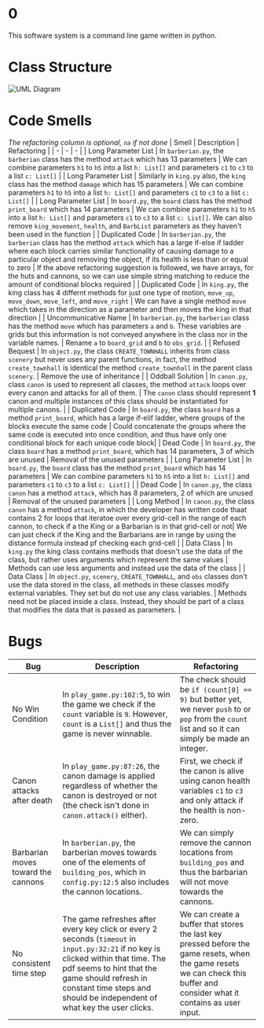 # 0
This software system is a command line game written in python.

# Class Structure
![UML Diagram](https://i.ibb.co/QFTCtpn/dass-a2-uml.png)

# Code Smells
*The refactoring column is optional, `na` if not done*
| Smell | Description | Refactoring |
| - | - | - |
| Long Parameter List | In `barberian.py`, the `barberian` class has the method `attack` which has 13 parameters | We can combine parameters `h1` to `h5` into a list `h: List[]` and parameters `c1` to `c3` to a list `c: List[]` |
| Long Parameter List | Similarly in `king.py` also, the `king` class has the method `damage` which has 15 parameters | We can combine parameters `h1` to `h5` into a list `h: List[]` and parameters `c1` to `c3` to a list `c: List[]` |
| Long Parameter List | In `board.py`, the `board` class has the method `print_board` which has 14 parameters | We can combine parameters `h1` to `h5` into a list `h: List[]` and parameters `c1` to `c3` to a list `c: List[]`. We can also remove `king_movement`, `health`, and `BarbList` parameters as they haven't been used in the function |
| Duplicated Code | In `barberian.py`, the `barberian` class has the method `attack` which has a large if-else if ladder where each block carries similar functionality of causing damage to a particular object and removing the object, if its health is less than or equal to zero | If the above refactoring suggestion is followed, we have arrays, for the huts and cannons, so we can use simple string matching to reduce the amount of conditional blocks required |
| Duplicated Code | In `king.py`, the king class has 4 differnt methods for just one type of motion, `move_up`, `move_down`, `move_left`, and `move_right` | We can have a single method `move` which takes in the direction as a parameter and then moves the king in that direction |
| Uncommunicative Name | In `barberian.py`, the `barberian` class has the method `move` which has parameters `a` and `b`. These variables are grids but this information is not conveyed anywhere in the class nor in the variable names. | Rename `a` to `board_grid` and `b` to `obs_grid`. |
| Refused Bequest | In `object.py`, the class `CREATE_TOWNHALL` inherits from class `scenery` but never uses any parent functions, in fact, the method `create_townhall` is identical the method `create_townhall` in the parent class `scenery`. | Remove the use of inheritance |
| Oddball Solution | In `canon.py`, class `canon` is used to represent all classes, the method `attack` loops over every canon and attacks for all of them. | The `canon` class should represent **1** canon and multiple instances of this class should be instantiated for multiple canons. |
| Duplicated Code | In `board.py`, the class `board` has a method `print_board`, which has a large if-elif ladder, where groups of the blocks execute the same code | Could concatenate the groups where the same code is executed into once condition, and thus have only one conditional block for each unique code block|
| Dead Code | In `board.py`, the class `board` has a method `print_board`, which has 14 parameters, 3 of which are unused | Removal of the unused parameters |
| Long Parameter List | In `board.py`, the `board` class has the method `print_board` which has 14 parameters | We can combine parameters `h1` to `h5` into a list `h: List[]` and parameters `c1` to `c3` to a list `c: List[]` |
| Dead Code | In `canon.py`, the class `canon` has a method `attack`, which has 8 parameters, 2 of which are unused | Removal of the unused parameters |
| Long Method | In `canon.py`, the class `canon` has a method `attack`, in which the developer has written code thaat contains 2 for loops that iteratoe over every grid-cell in the range of each cannon, to check if a the King or a Barbarian is in that grid-cell or not| We can just check if the King and the Barbarians are in range by using the distance formula instead pf checking each grid-cell |
| Data Class | In `king.py` the king class contains methods that doesn't use the data of the class, but rather uses arguments which represent the same values | Methods can use less arguments and instead use the data of the class |
| Data Class | In `object.py`, `scenery`, `CREATE_TOWNHALL`, and `obs` classes don't use the data stored in the class, all methods in these classes modify external variables. They set but do not use any class variables. | Methods need not be placed inside a class. Instead, they should be part of a class that modifies the data that is passed as parameters. |

# Bugs
| Bug | Description | Refactoring |
| - | - | - |
| No Win Condition | In `play_game.py:102:5`, to win the game we check if the `count` variable is `9`. However, `count` is a `List[]` and thus the game is never winnable. | The check should be `if (count[0] == 9)` but better yet, we never `push` to or `pop` from the `count` list and so it can simply be made an integer. |
| Canon attacks after death | In `play_game.py:87:26`, the canon damage is applied regardless of whether the canon is destroyed or not (the check isn't done in `canon.attack()` either). | First, we check if the canon is alive using canon health variables `c1` to `c3` and only attack if the health is non-zero. |
| Barbarian moves toward the cannons | In `barberian.py`, the barberian moves towards one of the elements of `building_pos`, which in `config.py:12:5` also includes the cannon locations. | We can simply remove the cannon locations from `building_pos` and thus the barbarian will not move towards the cannons. |
| No consistent time step | The game refreshes after every key click or every 2 seconds (`timeout` in `input.py:32:21` if no key is clicked within that time. The pdf seems to hint that the game should refresh in constant time steps and should be independent of what key the user clicks. | We can create a buffer that stores the last key pressed before the game resets, when the game resets we can check this buffer and consider what it contains as user input. |